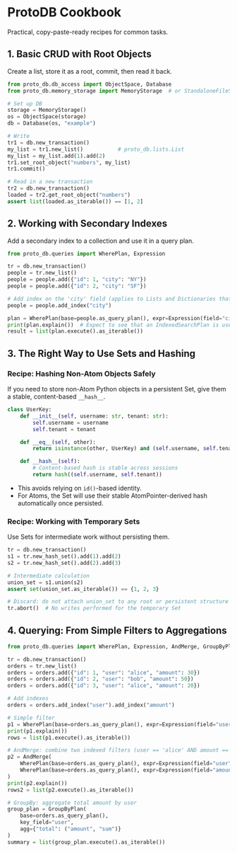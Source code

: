 # ProtoDB Cookbook

Practical, copy-paste-ready recipes for common tasks.

## 1. Basic CRUD with Root Objects

Create a list, store it as a root, commit, then read it back.

```python
from proto_db.db_access import ObjectSpace, Database
from proto_db.memory_storage import MemoryStorage  # or StandaloneFileStorage

# Set up DB
storage = MemoryStorage()
os = ObjectSpace(storage)
db = Database(os, "example")

# Write
tr1 = db.new_transaction()
my_list = tr1.new_list()           # proto_db.lists.List
my_list = my_list.add(1).add(2)
tr1.set_root_object("numbers", my_list)
tr1.commit()

# Read in a new transaction
tr2 = db.new_transaction()
loaded = tr2.get_root_object("numbers")
assert list(loaded.as_iterable()) == [1, 2]
```

## 2. Working with Secondary Indexes

Add a secondary index to a collection and use it in a query plan.

```python
from proto_db.queries import WherePlan, Expression

tr = db.new_transaction()
people = tr.new_list()
people = people.add({"id": 1, "city": "NY"})
people = people.add({"id": 2, "city": "SF"})

# Add index on the 'city' field (applies to Lists and Dictionaries that support indexing)
people = people.add_index("city")

plan = WherePlan(base=people.as_query_plan(), expr=Expression(field="city", op="==", value="NY"))
print(plan.explain())  # Expect to see that an IndexedSearchPlan is used
result = list(plan.execute().as_iterable())
```

## 3. The Right Way to Use Sets and Hashing

### Recipe: Hashing Non-Atom Objects Safely

If you need to store non-Atom Python objects in a persistent Set, give them a stable, content-based `__hash__`.

```python
class UserKey:
    def __init__(self, username: str, tenant: str):
        self.username = username
        self.tenant = tenant

    def __eq__(self, other):
        return isinstance(other, UserKey) and (self.username, self.tenant) == (other.username, other.tenant)

    def __hash__(self):
        # Content-based hash is stable across sessions
        return hash((self.username, self.tenant))
```

- This avoids relying on `id()`-based identity.
- For Atoms, the Set will use their stable AtomPointer-derived hash automatically once persisted.

### Recipe: Working with Temporary Sets

Use Sets for intermediate work without persisting them.

```python
tr = db.new_transaction()
s1 = tr.new_hash_set().add(1).add(2)
s2 = tr.new_hash_set().add(2).add(3)

# Intermediate calculation
union_set = s1.union(s2)
assert set(union_set.as_iterable()) == {1, 2, 3}

# Discard: do not attach union_set to any root or persistent structure
tr.abort()  # No writes performed for the temporary Set
```

## 4. Querying: From Simple Filters to Aggregations

```python
from proto_db.queries import WherePlan, Expression, AndMerge, GroupByPlan

tr = db.new_transaction()
orders = tr.new_list()
orders = orders.add({"id": 1, "user": "alice", "amount": 30})
orders = orders.add({"id": 2, "user": "bob", "amount": 50})
orders = orders.add({"id": 3, "user": "alice", "amount": 20})

# Add indexes
orders = orders.add_index("user").add_index("amount")

# Simple filter
p1 = WherePlan(base=orders.as_query_plan(), expr=Expression(field="user", op="==", value="alice"))
print(p1.explain())
rows = list(p1.execute().as_iterable())

# AndMerge: combine two indexed filters (user == 'alice' AND amount == 20)
p2 = AndMerge(
    WherePlan(base=orders.as_query_plan(), expr=Expression(field="user", op="==", value="alice")),
    WherePlan(base=orders.as_query_plan(), expr=Expression(field="amount", op="==", value=20)),
)
print(p2.explain())
rows2 = list(p2.execute().as_iterable())

# GroupBy: aggregate total amount by user
group_plan = GroupByPlan(
    base=orders.as_query_plan(),
    key_field="user",
    agg={"total": ("amount", "sum")}
)
summary = list(group_plan.execute().as_iterable())
```
